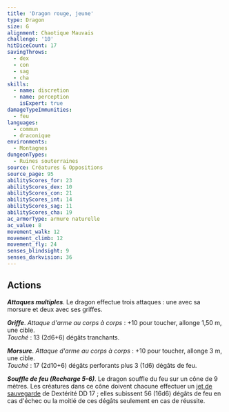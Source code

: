 ```yaml
---
title: 'Dragon rouge, jeune'
type: Dragon
size: G
alignment: Chaotique Mauvais
challenge: '10'
hitDiceCount: 17
savingThrows:
  - dex
  - con
  - sag
  - cha
skills:
  - name: discretion
  - name: perception
    isExpert: true
damageTypeImmunities:
  - feu
languages:
  - commun
  - draconique
environments:
  - Montagnes
dungeonTypes:
  - Ruines souterraines
source: Créatures & Oppositions
source_page: 95
abilityScores_for: 23
abilityScores_dex: 10
abilityScores_con: 21
abilityScores_int: 14
abilityScores_sag: 11
abilityScores_cha: 19
ac_armorType: armure naturelle
ac_value: 8
movement_walk: 12
movement_climb: 12
movement_fly: 24
senses_blindsight: 9
senses_darkvision: 36
---
```

## Actions
_**Attaques multiples**_. Le dragon effectue trois attaques : une avec sa morsure et deux avec ses griffes.

_**Griffe**_. _Attaque d'arme au corps à corps_ : +10 pour toucher, allonge 1,50 m, une cible.  
_Touché_ : 13 (2d6+6) dégâts tranchants.

_**Morsure**_. _Attaque d'arme au corps à corps_ : +10 pour toucher, allonge 3 m, une cible.  
_Touché_ : 17 (2d10+6) dégâts perforants plus 3 (1d6) dégâts de feu.

_**Souffle de feu (Recharge 5-6)**_. Le dragon souffle du feu sur un cône de 9 mètres. Les créatures dans ce cône doivent chacune effectuer un [jet de sauvegarde](/utiliser-les-caracteristiques/#jets-de-sauvegarde) de Dextérité DD 17 ; elles subissent 56 (16d6) dégâts de feu en cas d'échec ou la moitié de ces dégâts seulement en cas de réussite.
